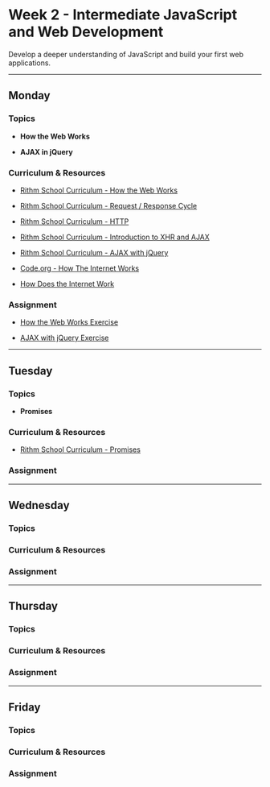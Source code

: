 # Week 2 - Intermediate JavaScript and Web Development

Develop a deeper understanding of JavaScript and build your first web applications.

---

## Monday

### Topics

* **How the Web Works**

* **AJAX in jQuery**

### Curriculum & Resources

* [Rithm School Curriculum - How the Web Works](https://www.rithmschool.com/courses/intermediate-javascript-part-2/how-the-web-works-introduction)

* [Rithm School Curriculum - Request / Response Cycle](https://www.rithmschool.com/courses/intermediate-javascript-part-2/how-the-web-works-request-response-cycle)

* [Rithm School Curriculum - HTTP](https://www.rithmschool.com/courses/intermediate-javascript-part-2/how-the-web-works-http-rest)

* [Rithm School Curriculum - Introduction to XHR and AJAX](https://www.rithmschool.com/courses/intermediate-javascript-part-2/ajax-introduction)

* [Rithm School Curriculum - AJAX with jQuery](https://www.rithmschool.com/courses/intermediate-javascript-part-2/ajax-with-jquery)

* [Code.org - How The Internet Works](https://www.youtube.com/watch?v=Dxcc6ycZ73M&list=PLzdnOPI1iJNfMRZm5DDxco3UdsFegvuB7)

* [How Does the Internet Work](https://web.stanford.edu/class/msande91si/www-spr04/readings/week1/InternetWhitepaper.htm)

### Assignment

* [How the Web Works Exercise](https://www.rithmschool.com/courses/intermediate-javascript-part-2/how-the-web-works-exercises)

* [AJAX with jQuery Exercise](https://www.rithmschool.com/courses/intermediate-javascript-part-2/ajax-exercises)

---

## Tuesday

### Topics

* **Promises**

### Curriculum & Resources

* [Rithm School Curriculum - Promises](https://www.rithmschool.com/courses/advanced-javascript-part-2/javascript-promises)

### Assignment

---

## Wednesday

### Topics

### Curriculum & Resources

### Assignment

---

## Thursday

### Topics

### Curriculum & Resources

### Assignment

---

## Friday

### Topics

### Curriculum & Resources

### Assignment
